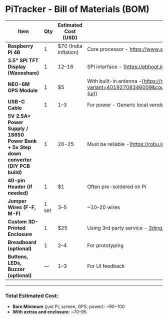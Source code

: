 #  PiTracker - Bill of Materials (BOM)

| Item                                      | Qty | Estimated Cost (USD) | Notes |
|-------------------------------------------|-----|-----------------------|-------|
| **Raspberry Pi 4B**                      | 1   | $70 (India Inflation)    | Core processor - [https://www.silverlineelectronics.in/collections/raspberry-pi-4/products/copy-of-silverline-raspberry-pi-4-model-b-2-gb-starter-kit ](url)|
| **3.5" SPI TFT Display (Waveshare)**      | 1   | $12–$18               | SPI interface - [https://ebhoot.in/shop-2/display-devices/3-5%e2%80%b3-touch-screen-lcd-raspberry-pi-display/](url)|  
| **NEO-6M GPS Module**                     | 1   | $5                   | With built-in antenna -[https://robocraze.com/products/neo-6m-gps-module?variant=40192708346009&country=IN&currency=INR&utm_medium=product_sync&utm_source=bing&utm_content=sag_organic&utm_campaign=sag_organic&utm_source=bing&utm_medium=ppc&utm_campaign=522502696&utm_content=_&utm_term=&campaignid=522502696&adgroupid=1321615496376824&campaign=522502696&msclkid=8cd96c0b63bc19dd239e0431c51fea18](url)|
| **USB-C Cable**                       | 1   | $1–$3                 | For power - Generic local vendor|
| **5V 2.5A+ Power Supply / 18650 Power Bank + 5v Step down converter (DIY PCB build)**| 1   | $20-$25                | Must be reliable -[https://robu.in/product/pro-range-18650-li-ion-2500mah-7-4v-2s1p-protected-battery-pack-3c/](url) |
| **40-pin Header (if needed)**             | 1   | $1                   | Often pre-soldered on Pi |
| **Jumper Wires (F-F, M-F)**               | 1 set | $3–$5               | ~10–20 wires |
| **Custom 3D-Printed Enclosure**           | 1   | $25                  | Using 3rd party service - [3ding.com](url)|
| **Breadboard (optional)**                | 1   | $2–$4                 | For prototyping |
| **Buttons, LEDs, Buzzer (optional)**     | —   | $1–$3                 | For UI feedback |

---

###  **Total Estimated Cost**:  
- **Bare Minimum** (just Pi, screen, GPS, power): ~$90-$100  
- **With extras and enclosure**: ~$70–$95


